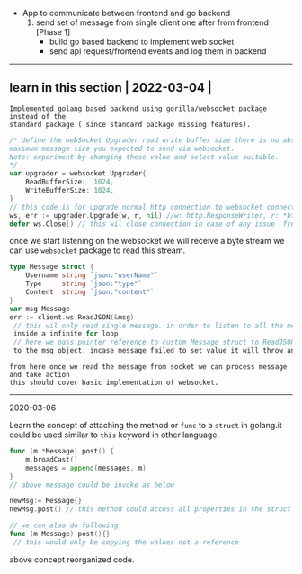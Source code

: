 - App to communicate between frontend and go backend
  1. send set of message from single client one after from frontend [Phase 1]
     - build go based backend to implement web socket
     - send api request/frontend events and log them in backend

---

## learn in this section | 2022-03-04 |

    Implemented golang based backend using gorilla/websocket package instead of the
    standard package ( since standard package missing features).

```go
/* define the webSocket Upgrader read write buffer size there is no absolute value this is based on the
maximum message size you expected to send via websocket.
Note: experiment by changing these value and select value suitable.
*/
var upgrader = websocket.Upgrader{
	ReadBufferSize:  1024,
	WriteBufferSize: 1024,
}
// this code is for upgrade normal http connection to websocket connection
ws, err := upgrader.Upgrade(w, r, nil) //w: http.ResponseWriter, r: *http.Request
defer ws.Close() // this wil close connection in case of any issue  free memory

```

once we start listening on the websocket we will receive a byte stream we can use `websocket`
package to read this stream.

```go
type Message struct {
	Username string `json:"userName"`
	Type     string `json:"type"`
	Content  string `json:"content"`
}
var msg Message
err := client.ws.ReadJSON(&msg)
 // this wil only read single message. in order to listen to all the message we need to insert this
 inside a infinite for loop
 // here we pass pointer reference to custom Message struct to ReadJSON which will read stream and set value
 to the msg object. incase message failed to set value it will throw an error
```

    from here once we read the message from socket we can process message and take action
    this should cover basic implementation of websocket.

---

2020-03-06

Learn the concept of attaching the method or `func` to a `struct` in golang.it could be used similar to `this` keyword in other language.

```go
func (m *Message) post() {
	m.broadCast()
	messages = append(messages, m)
}
// above message could be invoke as below

newMsg:= Message{}
newMsg.post() // this method could access all properties in the struct object

// we can also do following
func (m Message) post(){}
 // this would only be copying the values not a reference

```

above concept reorganized code.
